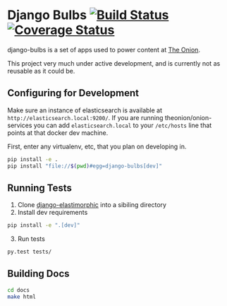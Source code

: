# Django Bulbs [![Build Status](https://travis-ci.org/theonion/django-bulbs.svg?branch=promotions)](https://travis-ci.org/theonion/django-bulbs) [![Coverage Status](https://img.shields.io/coveralls/theonion/django-bulbs.svg)](https://coveralls.io/r/theonion/django-bulbs?branch=master)


django-bulbs is a set of apps used to power content at [The Onion](http://www.theonion.com).

This project very much under active development, and is currently not as reusable as it could be.

## Configuring for Development

Make sure an instance of elasticsearch is available at `http://elasticsearch.local:9200/`. If you are running theonion/onion-services you can add `elasticsearch.local` to your `/etc/hosts` line that points at that docker dev machine.

First, enter any virtualenv, etc, that you plan on developing in.
```bash
pip install -e .
pip install "file://$(pwd)#egg=django-bulbs[dev]"
```

## Running Tests

1. Clone [django-elastimorphic](https://github.com/theonion/django-elastimorphic) into a sibiling directory
2. Install dev requirements
```bash
pip install -e ".[dev]"
```
3. Run tests
```bash
py.test tests/
```

## Building Docs
```bash
cd docs
make html
```
